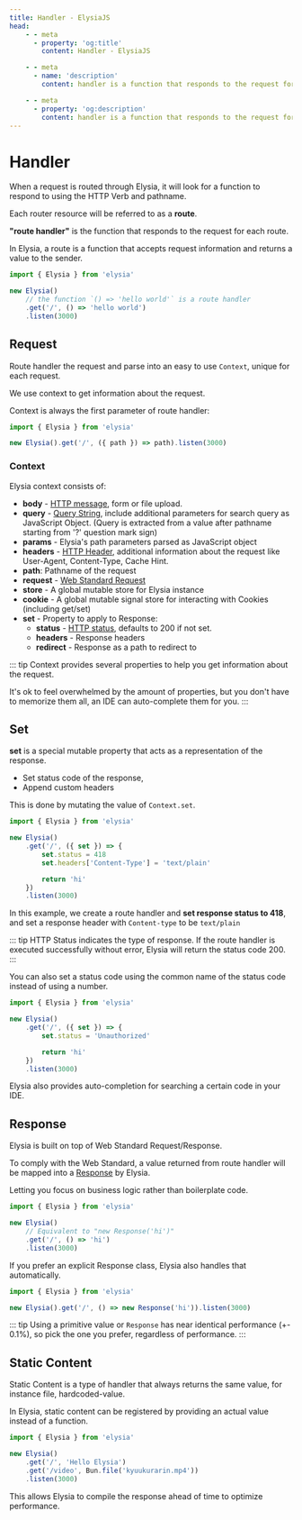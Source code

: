 ```yaml
---
title: Handler - ElysiaJS
head:
    - - meta
      - property: 'og:title'
        content: Handler - ElysiaJS

    - - meta
      - name: 'description'
        content: handler is a function that responds to the request for each route. Accepting request information and returning a response to the client. Handler can be registered through Elysia.get / Elysia.post

    - - meta
      - property: 'og:description'
        content: handler is a function that responds to the request for each route. Accepting request information and returning a response to the client. Handler can be registered through Elysia.get / Elysia.post
---
```


# Handler

When a request is routed through Elysia, it will look for a function to respond to using the HTTP Verb and pathname.

Each router resource will be referred to as a **route**.

**"route handler"** is the function that responds to the request for each route.

In Elysia, a route is a function that accepts request information and returns a value to the sender.

```typescript
import { Elysia } from 'elysia'

new Elysia()
    // the function `() => 'hello world'` is a route handler
    .get('/', () => 'hello world')
    .listen(3000)
```

## Request

Route handler the request and parse into an easy to use `Context`, unique for each request.

We use context to get information about the request.

Context is always the first parameter of route handler:

```typescript
import { Elysia } from 'elysia'

new Elysia().get('/', ({ path }) => path).listen(3000)
```

### Context

Elysia context consists of:

-   **body** - [HTTP message](https://developer.mozilla.org/en-US/docs/Web/HTTP/Messages), form or file upload.
-   **query** - [Query String](https://en.wikipedia.org/wiki/Query_string), include additional parameters for search query as JavaScript Object. (Query is extracted from a value after pathname starting from '?' question mark sign)
-   **params** - Elysia's path parameters parsed as JavaScript object
-   **headers** - [HTTP Header](https://developer.mozilla.org/en-US/docs/Web/HTTP/Headers), additional information about the request like User-Agent, Content-Type, Cache Hint.
-   **path**: Pathname of the request
-   **request** - [Web Standard Request](https://developer.mozilla.org/en-US/docs/Web/API/Request)
-   **store** - A global mutable store for Elysia instance
-   **cookie** - A global mutable signal store for interacting with Cookies (including get/set)
-   **set** - Property to apply to Response:
    -   **status** - [HTTP status](https://developer.mozilla.org/en-US/docs/Web/HTTP/Status), defaults to 200 if not set.
    -   **headers** - Response headers
    -   **redirect** - Response as a path to redirect to

::: tip
Context provides several properties to help you get information about the request.

It's ok to feel overwhelmed by the amount of properties, but you don't have to memorize them all, an IDE can auto-complete them for you.
:::

## Set

**set** is a special mutable property that acts as a representation of the response.

-   Set status code of the response,
-   Append custom headers

This is done by mutating the value of `Context.set`.

```typescript
import { Elysia } from 'elysia'

new Elysia()
    .get('/', ({ set }) => {
        set.status = 418
        set.headers['Content-Type'] = 'text/plain'

        return 'hi'
    })
    .listen(3000)
```

In this example, we create a route handler and **set response status to 418**, and set a response header with `Content-type` to be `text/plain`

::: tip
HTTP Status indicates the type of response. If the route handler is executed successfully without error, Elysia will return the status code 200.
:::

You can also set a status code using the common name of the status code instead of using a number.

```typescript
import { Elysia } from 'elysia'

new Elysia()
    .get('/', ({ set }) => {
        set.status = 'Unauthorized'

        return 'hi'
    })
    .listen(3000)
```

Elysia also provides auto-completion for searching a certain code in your IDE.

## Response

Elysia is built on top of Web Standard Request/Response.

To comply with the Web Standard, a value returned from route handler will be mapped into a [Response](https://developer.mozilla.org/en-US/docs/Web/API/Response) by Elysia.

Letting you focus on business logic rather than boilerplate code.

```typescript
import { Elysia } from 'elysia'

new Elysia()
    // Equivalent to "new Response('hi')"
    .get('/', () => 'hi')
    .listen(3000)
```

If you prefer an explicit Response class, Elysia also handles that automatically.

```typescript
import { Elysia } from 'elysia'

new Elysia().get('/', () => new Response('hi')).listen(3000)
```

::: tip
Using a primitive value or `Response` has near identical performance (+- 0.1%), so pick the one you prefer, regardless of performance.
:::

## Static Content

Static Content is a type of handler that always returns the same value, for instance file, hardcoded-value.

In Elysia, static content can be registered by providing an actual value instead of a function.

```typescript
import { Elysia } from 'elysia'

new Elysia()
    .get('/', 'Hello Elysia')
    .get('/video', Bun.file('kyuukurarin.mp4'))
    .listen(3000)
```

This allows Elysia to compile the response ahead of time to optimize performance.
